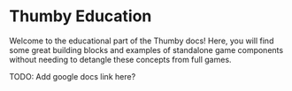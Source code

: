 # Thumby Education

Welcome to the educational part of the Thumby docs! Here, you will find some great building blocks and examples of standalone game components without needing to detangle these concepts from full games.

TODO: Add google docs link here?